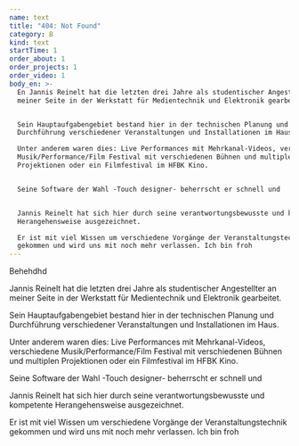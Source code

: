 ```yaml
---
name: text
title: "404: Not Found"
category: B
kind: text
startTime: 1
order_about: 1
order_projects: 1
order_video: 1
body_en: >-
  En Jannis Reinelt hat die letzten drei Jahre als studentischer Angestellter an
  meiner Seite in der Werkstatt für Medientechnik und Elektronik gearbeitet.


  Sein Hauptaufgabengebiet bestand hier in der technischen Planung und
  Durchführung verschiedener Veranstaltungen und Installationen im Haus.  

  Unter anderem waren dies: Live Performances mit Mehrkanal-Videos, verschiedene
  Musik/Performance/Film Festival mit verschiedenen Bühnen und multiplen
  Projektionen oder ein Filmfestival im HFBK Kino.


  Seine Software der Wahl -Touch designer- beherrscht er schnell und


  Jannis Reinelt hat sich hier durch seine verantwortungsbewusste und kompetente
  Herangehensweise ausgezeichnet.  

  Er ist mit viel Wissen um verschiedene Vorgänge der Veranstaltungstechnik
  gekommen und wird uns mit noch mehr verlassen. Ich bin froh
---
```

Behehdhd

Jannis Reinelt hat die letzten drei Jahre als studentischer Angestellter an meiner Seite in der Werkstatt für Medientechnik und Elektronik gearbeitet.

Sein Hauptaufgabengebiet bestand hier in der technischen Planung und Durchführung verschiedener Veranstaltungen und Installationen im Haus.

Unter anderem waren dies: Live Performances mit Mehrkanal-Videos, verschiedene Musik/Performance/Film Festival mit verschiedenen Bühnen und multiplen Projektionen oder ein Filmfestival im HFBK Kino.

Seine Software der Wahl -Touch designer- beherrscht er schnell und

Jannis Reinelt hat sich hier durch seine verantwortungsbewusste und kompetente Herangehensweise ausgezeichnet.

Er ist mit viel Wissen um verschiedene Vorgänge der Veranstaltungstechnik gekommen und wird uns mit noch mehr verlassen. Ich bin froh